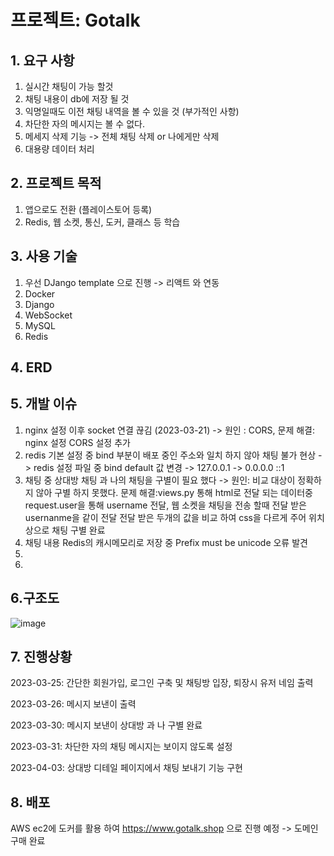 # 프로젝트: Gotalk

## 1. 요구 사항

1) 실시간 채팅이 가능 할것
2) 채팅 내용이 db에 저장 될 것
3) 익명일때도 이전 채팅 내역을 볼 수 있을 것 (부가적인 사항)
4) 차단한 자의 메시지는 볼 수 없다.
5) 메세지 삭제 기능 -> 전체 채팅 삭제 or 나에게만 삭제
6) 대용량 데이터 처리
## 2. 프로젝트 목적

1) 앱으로도 전환 (플레이스토어 등록)
2) Redis, 웹 소켓, 통신, 도커, 클래스 등 학습

## 3. 사용 기술

1) 우선 DJango template 으로 진행 -> 리액트 와 연동
2) Docker
3) Django
4) WebSocket
5) MySQL
6) Redis

## 4. ERD


## 5. 개발 이슈
1. nginx 설정 이후 socket 연결 끊김 (2023-03-21) -> 원인 : CORS, 문제 해결: nginx 설정 CORS 설정 추가
2. redis 기본 설정 중 bind 부분이 배포 중인 주소와 일치 하지 않아 채팅 불가 현상 -> redis 설정 파일 중 bind default 값 변경 -> 127.0.0.1 -> 0.0.0.0 ::1
3. 채팅 중 상대방 채팅 과 나의 채팅을 구별이 필요 했다 -> 원인: 비교 대상이 정확하지 않아 구별 하지 못했다. 문제 해결:views.py 통해 html로 전달 되는 데이터중 request.user을 통해 username 전달, 웹 소켓을 채팅을 전송 할때 전달 받은 usernanme을 같이 전달 전달 받은 두개의 값을 비교 하여 css을 다르게 주어 위치상으로 채팅 구별 완료
4. 채팅 내용 Redis의 캐시메모리로 저장 중 Prefix must be unicode 오류 발견
5.
6.

## 6.구조도
![image](https://user-images.githubusercontent.com/59475851/226532602-435d4077-d8f0-4a77-965a-23c561fc77e3.png)


## 7. 진행상황
2023-03-25: 간단한 회원가입, 로그인 구축 및 채팅방 입장, 퇴장시 유저 네임 출력

2023-03-26: 메시지 보낸이 출력

2023-03-30: 메시지 보낸이 상대방 과 나 구별 완료

2023-03-31: 차단한 자의 채팅 메시지는 보이지 않도록 설정

2023-04-03: 상대방 디테일 페이지에서 채팅 보내기 기능 구현


## 8. 배포
AWS ec2에 도커를 활용 하여 https://www.gotalk.shop 으로 진행 예정 -> 도메인 구매 완료

